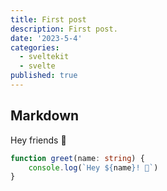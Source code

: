 ```yaml
---
title: First post
description: First post.
date: '2023-5-4'
categories:
  - sveltekit
  - svelte
published: true
---
```


## Markdown

Hey friends 👋

```ts
function greet(name: string) {
	console.log(`Hey ${name}! 👋`)
}
```
